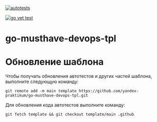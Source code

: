 [![autotests](https://github.com/lastbyte32/go-metric/actions/workflows/devopstest.yml/badge.svg?branch=iter3)](https://github.com/lastbyte32/go-metric/actions/workflows/devopstest.yml)

[![go vet test](https://github.com/lastbyte32/go-metric/actions/workflows/statictest.yml/badge.svg?branch=iter3)](https://github.com/lastbyte32/go-metric/actions/workflows/statictest.yml)

# go-musthave-devops-tpl


# Обновление шаблона

Чтобы получать обновления автотестов и других частей шаблона, выполните следующую команду:

```
git remote add -m main template https://github.com/yandex-praktikum/go-musthave-devops-tpl.git
```

Для обновления кода автотестов выполните команду:
```
git fetch template && git checkout template/main .github
```
